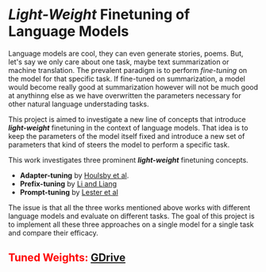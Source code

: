 # *Light-Weight* Finetuning of Language Models

Language models are cool, they can even generate stories, poems. But, let's say we only care about one task, maybe text summarization or machine translation. The prevalent paradigm is to perform *fine-tuning* on the model for that specific task. If fine-tuned on summarization, a model would become really good at summarization however will not be much good at anythinng else as we have overwritten the parameters necessary for other natural language understading tasks.

This project is aimed to investigate a new line of concepts that introduce ***light-weight*** finetuning in the context of language models. That idea is to keep the parameters of the model itself fixed and introduce a new set of parameters that kind of steers the model to perform a specific task.

This work investigates three prominent ***light-weight*** finetuning concepts.
* **Adapter-tuning** by [Houlsby et al](https://arxiv.org/abs/1902.00751).
* **Prefix-tuning** by [Li and Liang](https://arxiv.org/abs/2101.00190.) 
* **Prompt-tuning** by [Lester et al](https://arxiv.org/abs/2104.08691)

The issue is that all the three works mentioned above works with different language models and evaluate on different tasks. The goal of this project is to implement all these three approaches on a single model for a single task and compare their efficacy.


## <span style="color:red">Tuned Weights: [GDrive](https://drive.google.com/drive/folders/1kagxDJzKhS6UbKesbf7_SXFJyf1K-ITK?usp=sharing)</span>